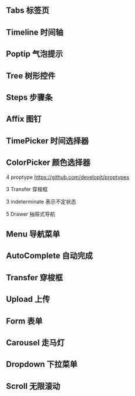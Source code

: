 ## Tabs 标签页

## Timeline 时间轴

## Poptip 气泡提示

## Tree 树形控件

## Steps 步骤条

## Affix 图钉

## TimePicker 时间选择器

## ColorPicker 颜色选择器

4 proptype https://github.com/developit/proptypes

3 Transfer 穿梭框

3 indeterminate 表示不定状态

5 Drawer 抽屉式导航


## Menu 导航菜单

## AutoComplete 自动完成

## Transfer 穿梭框

## Upload 上传

## Form 表单

## Carousel 走马灯


## Dropdown 下拉菜单


## Scroll 无限滚动